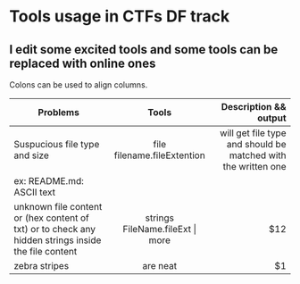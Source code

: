 # Tools usage in CTFs DF track

## I edit some excited tools and some tools can be replaced with online ones
 
Colons can be used to align columns.

| Problems      | Tools         | Description && output  |
| ------------- |:-------------:| -----:|
| Suspucious file type and size      | file filename.fileExtention | will get file type and should be matched with the written one
ex: README.md: ASCII text |
| unknown file content or (hex content of txt) or to check any hidden strings inside the file content      | strings FileName.fileExt \| more      |   $12 |
| zebra stripes | are neat      |    $1 |
